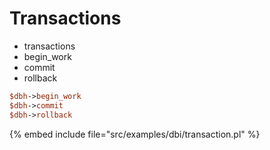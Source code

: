 # Transactions

* transactions
* begin_work
* commit
* rollback

```perl
$dbh->begin_work
$dbh->commit
$dbh->rollback
```

{% embed include file="src/examples/dbi/transaction.pl" %}






